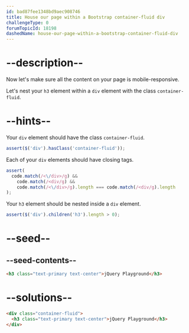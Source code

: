 ```yaml
---
id: bad87fee1348bd9aec908746
title: House our page within a Bootstrap container-fluid div
challengeType: 0
forumTopicId: 18198
dashedName: house-our-page-within-a-bootstrap-container-fluid-div
---
```


# --description--

Now let's make sure all the content on your page is mobile-responsive.

Let's nest your `h3` element within a `div` element with the class `container-fluid`.

# --hints--

Your `div` element should have the class `container-fluid`.

```js
assert($('div').hasClass('container-fluid'));
```

Each of your `div` elements should have closing tags.

```js
assert(
  code.match(/<\/div>/g) &&
    code.match(/<div/g) &&
    code.match(/<\/div>/g).length === code.match(/<div/g).length
);
```

Your `h3` element should be nested inside a `div` element.

```js
assert($('div').children('h3').length > 0);
```

# --seed--

## --seed-contents--

```html
<h3 class="text-primary text-center">jQuery Playground</h3>
```

# --solutions--

```html
<div class="container-fluid">
  <h3 class="text-primary text-center">jQuery Playground</h3>
</div>
```
